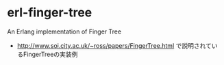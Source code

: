 erl-finger-tree
===============

An Erlang implementation of Finger Tree

* http://www.soi.city.ac.uk/~ross/papers/FingerTree.html で説明されているFingerTreeの実装例
